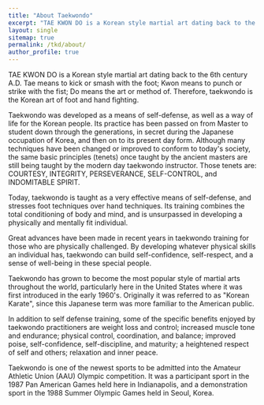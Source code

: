 ```yaml
---
title: "About Taekwondo"
excerpt: "TAE KWON DO is a Korean style martial art dating back to the 6th century A.D. Tae means to kick or smash with the foot; Kwon means to punch or strike with the fist; Do means the art or method of. "
layout: single
sitemap: true
permalink: /tkd/about/
author_profile: true
---
```

TAE KWON DO is a Korean style martial art dating back to the 6th century A.D. Tae means to kick or smash with the foot; Kwon means to punch or strike with the fist; Do means the art or method of. Therefore, taekwondo is the Korean art of foot and hand fighting. 


Taekwondo was developed as a means of self-defense, as well as a way of life for the Korean people. Its practice has been passed on from Master to student down through the generations, in secret during the Japanese occupation of Korea, and then on to its present day form. Although many techniques have been changed or improved to conform to today's society, the same basic principles (tenets) once taught by the ancient masters are still being taught by the modern day taekwondo instructor. Those tenets are: COURTESY, INTEGRITY, PERSEVERANCE, SELF-CONTROL, and INDOMITABLE SPIRIT. 


Today, taekwondo is taught as a very effective means of self-defense, and stresses foot techniques over hand techniques. Its training combines the total conditioning of body and mind, and is unsurpassed in developing a physically and mentally fit individual. 


Great advances have been made in recent years in taekwondo training for those who are physically challenged. By developing whatever physical skills an individual has, taekwondo can build self-confidence, self-respect, and a sense of well-being in these special people. 


Taekwondo has grown to become the most popular style of martial arts throughout the world, particularly here in the United States where it was first introduced in the early 1960's. Originally it was referred to as "Korean Karate", since this Japanese term was more familiar to the American public. 


In addition to self defense training, some of the specific benefits enjoyed by taekwondo practitioners are weight loss and control; increased muscle tone and endurance; physical control, coordination, and balance; improved poise, self-confidence, self-discipline, and maturity; a heightened respect of self and others; relaxation and inner peace. 


Taekwondo is one of the newest sports to be admitted into the Amateur Athletic Union (AAU) Olympic competition. It was a participant sport in the 1987 Pan American Games held here in Indianapolis, and a demonstration sport in the 1988 Summer Olympic Games held in Seoul, Korea.

